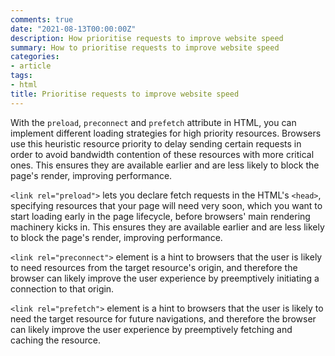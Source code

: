 ```yaml
---
comments: true
date: "2021-08-13T00:00:00Z"
description: How prioritise requests to improve website speed
summary: How to prioritise requests to improve website speed
categories:
- article
tags:
- html
title: Prioritise requests to improve website speed
---
```


With the `preload`, `preconnect` and `prefetch` attribute in HTML, you can implement different loading strategies for high priority resources. Browsers use this heuristic resource priority to delay sending certain requests in order to avoid bandwidth contention of these resources with more critical ones. This ensures they are available earlier and are less likely to block the page's render, improving performance.

`<link rel="preload">` lets you declare fetch requests in the HTML's `<head>`, specifying resources that your page will need very soon, which you want to start loading early in the page lifecycle, before browsers' main rendering machinery kicks in. This ensures they are available earlier and are less likely to block the page's render, improving performance.

`<link rel="preconnect">` element is a hint to browsers that the user is likely to need resources from the target resource's origin, and therefore the browser can likely improve the user experience by preemptively initiating a connection to that origin.

`<link rel="prefetch">` element is a hint to browsers that the user is likely to need the target resource for future navigations, and therefore the browser can likely improve the user experience by preemptively fetching and caching the resource.